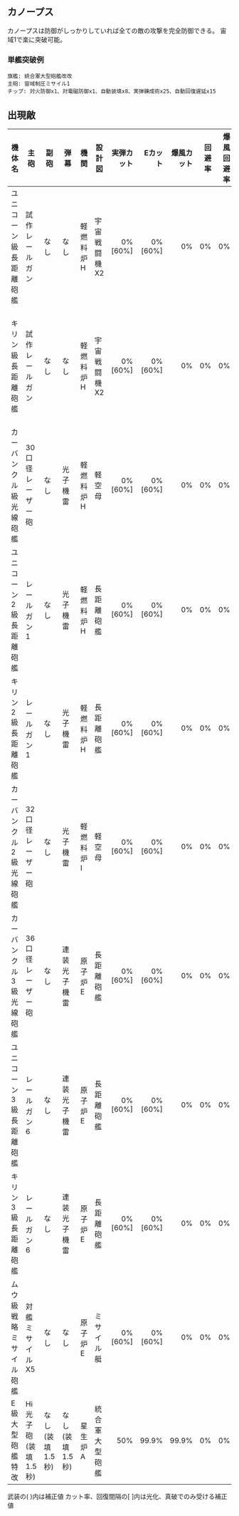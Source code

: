 ## カノープス

カノープスは防御がしっかりしていれば全ての敵の攻撃を完全防御できる。
宙域1で楽に突破可能。

### 単艦突破例

```
旗艦: 統合軍大型砲艦改改
主砲: 宙域制圧ミサイル1
チップ: 対火防御x1、対電磁防御x1、自動装填x8、実弾錬成術x25、自動回復遅延x15
```

## 出現敵

<script src="assets/js/table-col-visible.js"></script>
<ul id="visible-list"></ul>

| 機体名                  | 主砲                | 副砲            | 弾幕            | 機関      | 設計図         | 実弾カット | Eカット  | 爆風カット | 回避率 | 爆風回避率 | 回復間隔   | 登場ステージ                      |
|-------------------------|---------------------|-----------------|-----------------|-----------|----------------|-----------:|---------:|-----------:|-------:|-----------:|------------|-----------------------------------|
| ユニコーン級長距離砲艦  | 試作レールガン      | なし            | なし            | 軽燃料炉H | 宇宙戦闘機X2   |    0%[60%] |  0%[60%] |         0% |     0% |         0% | なし[30秒] | 1、2、3、4、5、6、7、8、9、10     |
| キリン級長距離砲艦      | 試作レールガン      | なし            | なし            | 軽燃料炉H | 宇宙戦闘機X2   |    0%[60%] |  0%[60%] |         0% |     0% |         0% | なし[30秒] | 1ボス、2、3、4、5、6、7、8、9、10 |
| カーバンクル級光線砲艦  | 30口径レーザー砲    | なし            | 光子機雷        | 軽燃料炉H | 軽空母         |    0%[60%] |  0%[60%] |         0% |     0% |         0% | なし[30秒] | 2ボス、3、4、5、6、7、8、9、10    |
| ユニコーン2級長距離砲艦 | レールガン1         | なし            | 光子機雷        | 軽燃料炉H | 長距離砲艦     |    0%[60%] |  0%[60%] |         0% |     0% |         0% | なし[30秒] | 3ボス、4、5、6、7、8、9、10       |
| キリン2級長距離砲艦     | レールガン1         | なし            | 光子機雷        | 軽燃料炉H | 長距離砲艦     |    0%[60%] |  0%[60%] |         0% |     0% |         0% | なし[30秒] | 4ボス、5、6、7、8、9、10          |
| カーバンクル2級光線砲艦 | 32口径レーザー砲    | なし            | 光子機雷        | 軽燃料炉I | 軽空母         |    0%[60%] |  0%[60%] |         0% |     0% |         0% | なし[30秒] | 5ボス、6、7、8、9、10             |
| カーバンクル3級光線砲艦 | 36口径レーザー砲    | なし            | 連装光子機雷    | 原子炉E   | 長距離砲艦     |    0%[60%] |  0%[60%] |         0% |     0% |         0% | なし[30秒] | 6ボス、7、8、9、10                |
| ユニコーン3級長距離砲艦 | レールガン6         | なし            | 連装光子機雷    | 原子炉E   | 長距離砲艦     |    0%[60%] |  0%[60%] |         0% |     0% |         0% | なし[30秒] | 7ボス、8、9、10                   |
| キリン3級長距離砲艦     | レールガン6         | なし            | 連装光子機雷    | 原子炉E   | 長距離砲艦     |    0%[60%] |  0%[60%] |         0% |     0% |         0% | なし[30秒] | 8ボス、9、10                      |
| ムウ級戦略ミサイル砲艦  | 対艦ミサイルX5      | なし            | なし            | 原子炉E   | ミサイル艇     |    0%[60%] |  0%[60%] |         0% |     0% |         0% | なし[30秒] | 9ボス、10                         |
| E級大型砲艦特改         | Hi光子砲(装填1.5秒) | なし(装填1.5秒) | なし(装填1.5秒) | 星生炉A   | 統合軍大型砲艦 |        50% |    99.9% |      99.9% |     0% |         0% | 4秒        | 10ボス                            |

武装の( )内は補正値
カット率、回復間隔の[ ]内は光化、真破でのみ受ける補正値
